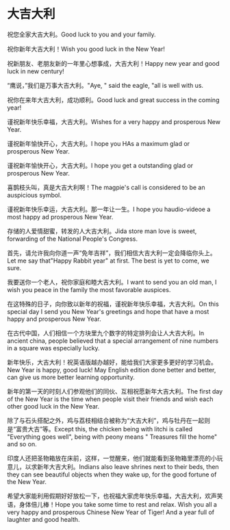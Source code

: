 # 大吉大利

<p><span class="chinese">祝您全家大吉大利。</span><span class="english">Good luck to you and your family.</span></p>

<p><span class="chinese">祝你新年大吉大利！</span><span class="english">Wish you good luck in the New Year!</span></p>

<p><span class="chinese">祝新朋友、老朋友新的一年里心想事成，大吉大利！</span><span class="english">Happy new year and good luck in new century!</span></p>

<p><span class="chinese">“鹰说，”我们是万事大吉大利。</span><span class="english">"Aye, " said the eagle, "all is well with us.</span></p>

<p><span class="chinese">祝你在来年大吉大利，成功顺利。</span><span class="english">Good luck and great success in the coming year!</span></p>

<p><span class="chinese">谨祝新年快乐幸福，大吉大利。</span><span class="english">Wishes for a very happy and prosperous New Year.</span></p>

<p><span class="chinese">谨祝新年愉快开心，大吉大利。</span><span class="english">I hope you HAs a maximum glad or prosperous New Year.</span></p>

<p><span class="chinese">谨祝新年愉快开心，大吉大利。</span><span class="english">I hope you get a outstanding glad or prosperous New Year.</span></p>

<p><span class="chinese">喜鹊枝头叫，真是大吉大利啊！</span><span class="english">The magpie's call is considered to be an auspicious symbol.</span></p>

<p><span class="chinese">谨祝新年快乐幸运，大吉大利。那一年让一生。</span><span class="english">I hope you haudio-videoe a most happy ad prosperous New Year.</span></p>

<p><span class="chinese">存储的人爱情甜蜜，转发的人大吉大利。</span><span class="english">Jida store man love is sweet, forwarding of the National People's Congress.</span></p>

<p><span class="chinese">首先，请允许我向你道一声“免年吉祥”，我们相信大吉大利一定会降临你头上。</span><span class="english">Let me say that"Happy Rabbit year" at first. The best is yet to come, we sure.</span></p>

<p><span class="chinese">我要送你一个老人，祝你家庭和睦大吉大利。</span><span class="english">I want to send you an old man, I wish you peace in the family the most favorable auspices.</span></p>

<p><span class="chinese">在这特殊的日子，向你致以新年的祝福，谨祝新年快乐幸福，大吉大利。</span><span class="english">On this special day I send you New Year's greetings and hope that have a most happy and prosperous New Year.</span></p>

<p><span class="chinese">在古代中国，人们相信一个方块里九个数字的特定排列会让人大吉大利。</span><span class="english">In ancient china, people believed that a special arrangement of nine numbers in a square was especially lucky.</span></p>

<p><span class="chinese">新年快乐，大吉大利！祝英语版越办越好，能给我们大家更多更好的学习机会。</span><span class="english">New Year is happy, good luck! May English edition done better and better, can give us more better learning opportunity.</span></p>

<p><span class="chinese">新年的第一天的时刻人们参观他们的同伙、互相祝愿新年大吉大利。</span><span class="english">The first day of the New Year is the time when people visit their friends and wish each other good luck in the New Year.</span></p>

<p><span class="chinese">除了与石头搭配之外，鸡与荔枝相结合被称为“大吉大利”，鸡与牡丹在一起则是“富贵大吉”等。</span><span class="english">Except this, the chicken being with litchi is called "Everything goes well", being with peony means " Treasures fill the home" and so on.</span></p>

<p><span class="chinese">印度人还把圣物箱放在床前，这样，一觉醒来，他们就能看到圣物箱里漂亮的小玩意儿，以求新年大吉大利。</span><span class="english">Indians also leave shrines next to their beds, then they can see beautiful objects when they wake up, for the good fortune of the New Year.</span></p>

<p><span class="chinese">希望大家能利用假期好好放松一下，也祝福大家虎年快乐幸福，大吉大利，欢声笑语，身体倍儿棒！</span><span class="english">Hope you take some time to rest and relax. Wish you all a very happy and prosperous Chinese New Year of Tiger! And a year full of laughter and good health.</span></p>

